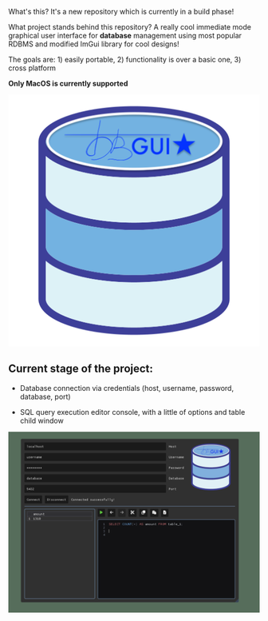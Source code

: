 What's this? It's a new repository which is currently in a build phase!

What project stands behind this repository? A really cool immediate mode graphical user interface for **database** management using most popular RDBMS and modified ImGui library for cool designs! 

The goals are: 1) easily portable, 2) functionality is over a basic one, 3) cross platform 

**Only MacOS is currently supported**

![DBGui](images/DBGUI.png)

## Current stage of the project:

- Database connection via credentials (host, username, password, database, port)

- SQL query execution editor console, with a little of options and table child window

![DBEditor](images/editor.png)
